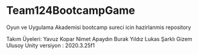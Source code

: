 # Team124BootcampGame
Oyun ve Uygulama Akademisi bootcamp sureci icin hazirlanmis repository

Takım Üyeleri:
Yavuz Kopar
Nimet Apaydın
Burak Yıldız
Lukas Şarklı
Gizem Ulusoy
Unity versiyon : 2020.3.25f1
